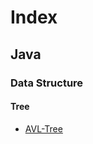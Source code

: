 # Index

## Java

### Data Structure

#### Tree

* [AVL-Tree](https://github.com/ShinobuChyan/rise/tree/master/java/src/datastructure/tree/AvlTree.java)